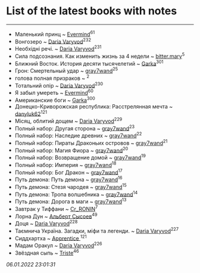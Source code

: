 # List of the latest books with notes
---

* Маленький принц ~ [Evermind](users/302/302928912-vkontakte)<sup>61</sup>
* Вонгозеро ~ [Daria Varyvod](users/829/829893410524253-facebook)<sup>232</sup>
* Необхідні речі. ~ [Daria Varyvod](users/829/829893410524253-facebook)<sup>231</sup>
* Сила подсознания. Как изменить жизнь за 4 недели ~ [bitter.mary](users/108/108890810412612634449-google)<sup>5</sup>
* Ближний Восток. История десяти тысячелетий ~ [Garka](users/115/115753719718250012620-google)<sup>301</sup>
* Грон: Смертельный удар ~ [gray7wand](users/110/110080946273609412257-google)<sup>25</sup>
* голова полная призраков ~ [](users/101/101368518035734751027-google)<sup>2</sup>
* Тотальний опір ~ [Daria Varyvod](users/829/829893410524253-facebook)<sup>230</sup>
* Я забыл умереть ~ [Evermind](users/302/302928912-vkontakte)<sup>60</sup>
* Американские боги ~ [Garka](users/115/115753719718250012620-google)<sup>300</sup>
* Донецко-Криворожская республика: Расстрелянная мечта ~ [danyluk62](users/374/374149854-vkontakte)<sup>121</sup>
* Місяц, облитий дощем ~ [Daria Varyvod](users/829/829893410524253-facebook)<sup>229</sup>
* Полный набор: Другая сторона ~ [gray7wand](users/110/110080946273609412257-google)<sup>23</sup>
* Полный набор: Наследие древних ~ [gray7wand](users/110/110080946273609412257-google)<sup>22</sup>
* Полный набор: Пираты Драконьих островов ~ [gray7wand](users/110/110080946273609412257-google)<sup>21</sup>
* Полный набор: Магия Фиора ~ [gray7wand](users/110/110080946273609412257-google)<sup>20</sup>
* Полный набор: Возвращение домой ~ [gray7wand](users/110/110080946273609412257-google)<sup>19</sup>
* Полный набор: Империя ~ [gray7wand](users/110/110080946273609412257-google)<sup>18</sup>
* Полный набор: Бог Дракон ~ [gray7wand](users/110/110080946273609412257-google)<sup>17</sup>
* Путь демона: Путь демона ~ [gray7wand](users/110/110080946273609412257-google)<sup>16</sup>
* Путь демона: Стезя чародея ~ [gray7wand](users/110/110080946273609412257-google)<sup>15</sup>
* Путь демона: Тропа волшебника ~ [gray7wand](users/110/110080946273609412257-google)<sup>14</sup>
* Путь демона: Дорога в маги ~ [gray7wand](users/110/110080946273609412257-google)<sup>13</sup>
* Завтрак у Тиффани ~ [Cr_RONIN](users/112/112090473416384685204-google)<sup>7</sup>
* Лорна Дун ~ [Альберт Сысоев](users/474/47446642-vkontakte)<sup>49</sup>
* Доця ~ [Daria Varyvod](users/829/829893410524253-facebook)<sup>228</sup>
* Таємнича Україна. Загадки, міфи та легенди. ~ [Daria Varyvod](users/829/829893410524253-facebook)<sup>227</sup>
* Сиддхартха ~ [Apprentice ](users/528/52821952-vkontakte)<sup>121</sup>
* Мадам Оракул ~ [Daria Varyvod](users/829/829893410524253-facebook)<sup>226</sup>
* Звёздная сыпь ~ [Triste](users/517/5175580462988229760-mailru)<sup>46</sup>


_06.01.2022 23:01:31_
